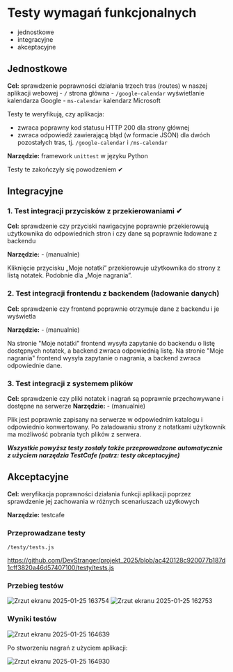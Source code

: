 # Testy wymagań funkcjonalnych

- jednostkowe
- integracyjne
- akceptacyjne

## Jednostkowe

**Cel:** sprawdzenie poprawności działania trzech tras (routes) w naszej aplikacji webowej
    - `/` strona główna
    - `/google-calendar` wyświetlanie kalendarza Google
    - `ms-calendar` kalendarz Microsoft

Testy te weryfikują, czy aplikacja:

- zwraca poprawny kod statusu HTTP 200 dla strony głównej
- zwraca odpowiedź zawierającą błąd (w formacie JSON) dla dwóch pozostałych tras, tj. `/google-calendar` i `/ms-calendar`

**Narzędzie:** framework `unittest` w języku Python

Testy te zakończyły się powodzeniem ✔

## Integracyjne

### 1. Test integracji przycisków z przekierowaniami ✔

**Cel:** sprawdzenie czy przyciski nawigacyjne poprawnie przekierowują użytkownika do odpowiednich stron i czy dane są poprawnie ładowane z backendu

**Narzędzie:** - (manualnie)

Kliknięcie przycisku „Moje notatki” przekierowuje użytkownika do strony z listą notatek. Podobnie dla „Moje nagrania”. 

### 2. Test integracji frontendu z backendem (ładowanie danych)

**Cel:** sprawdzenie czy frontend poprawnie otrzymuje dane z backendu i je wyświetla

**Narzędzie:** - (manualnie)

Na stronie "Moje notatki" frontend wysyła zapytanie do backendu o listę dostępnych notatek, a backend zwraca odpowiednią listę. Na stronie "Moje nagrania" frontend wysyła zapytanie o nagrania, a backend zwraca odpowiednie dane.

### 3. Test integracji z systemem plików

**Cel:** sprawdzenie czy pliki notatek i nagrań są poprawnie przechowywane i dostępne na serwerze
**Narzędzie:** - (manualnie)

Plik jest poprawnie zapisany na serwerze w odpowiednim katalogu i odpowiednio konwertowany. Po załadowaniu strony z notatkami użytkownik ma możliwość pobrania tych plików z serwera.

***Wszystkie powyższ testy zostały także przeprowadzone automatycznie z użyciem narzędzia TestCafe (patrz: testy akceptacyjne)***

## Akceptacyjne

**Cel:** weryfikacja poprawności działania funkcji aplikacji poprzez sprawdzenie jej zachowania w różnych scenariuszach użytkowych

**Narzędzie:** testcafe

### Przeprowadzane testy

`/testy/tests.js`

https://github.com/DevStranger/projekt_2025/blob/ac420128c920077b187d1cff3820a46d57407100/testy/tests.js

### Przebieg testów

![Zrzut ekranu 2025-01-25 163754](https://github.com/user-attachments/assets/6924ec1d-0aeb-4407-8c84-aa8752cc0aae)
![Zrzut ekranu 2025-01-25 162753](https://github.com/user-attachments/assets/bebd74ca-7bc3-45e1-b23f-8c965b412e72)

### Wyniki testów

![Zrzut ekranu 2025-01-25 164639](https://github.com/user-attachments/assets/33eb9518-f378-42c6-a2db-072a34dfeb23)

Po stworzeniu nagrań z użyciem aplikacji:

![Zrzut ekranu 2025-01-25 164930](https://github.com/user-attachments/assets/db0a8b38-5836-4524-a925-ac1f2055fad0)
